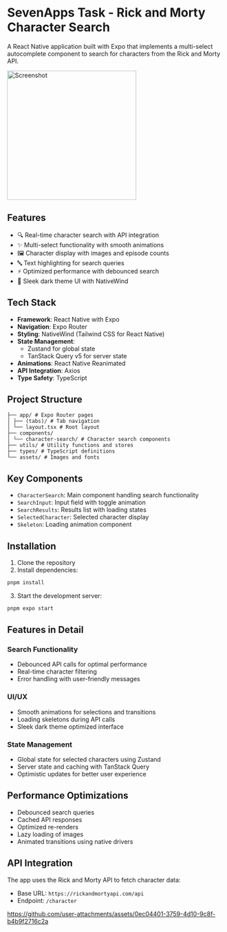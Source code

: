# SevenApps Task - Rick and Morty Character Search

A React Native application built with Expo that implements a multi-select autocomplete component to search for characters from the Rick and Morty API.

<img src="https://github.com/user-attachments/assets/06bfa7f5-f079-4e5e-bfcc-22de7c1a0c87" alt="Screenshot" width="300" />

## Features

-   🔍 Real-time character search with API integration
-   ✨ Multi-select functionality with smooth animations
-   🖼️ Character display with images and episode counts
-   🔤 Text highlighting for search queries
-   ⚡ Optimized performance with debounced search
-   🎨 Sleek dark theme UI with NativeWind

## Tech Stack

-   **Framework**: React Native with Expo
-   **Navigation**: Expo Router
-   **Styling**: NativeWind (Tailwind CSS for React Native)
-   **State Management**:
    -   Zustand for global state
    -   TanStack Query v5 for server state
-   **Animations**: React Native Reanimated
-   **API Integration**: Axios
-   **Type Safety**: TypeScript

## Project Structure

```
├── app/ # Expo Router pages
│ ├── (tabs)/ # Tab navigation
│ └── layout.tsx # Root layout
├── components/
│ └── character-search/ # Character search components
├── utils/ # Utility functions and stores
├── types/ # TypeScript definitions
└── assets/ # Images and fonts
```

## Key Components

-   `CharacterSearch`: Main component handling search functionality
-   `SearchInput`: Input field with toggle animation
-   `SearchResults`: Results list with loading states
-   `SelectedCharacter`: Selected character display
-   `Skeleton`: Loading animation component

## Installation

1. Clone the repository
2. Install dependencies:

```bash
pnpm install
```

3. Start the development server:

```bash
pnpm expo start
```

## Features in Detail

### Search Functionality

-   Debounced API calls for optimal performance
-   Real-time character filtering
-   Error handling with user-friendly messages

### UI/UX

-   Smooth animations for selections and transitions
-   Loading skeletons during API calls
-   Sleek dark theme optimized interface

### State Management

-   Global state for selected characters using Zustand
-   Server state and caching with TanStack Query
-   Optimistic updates for better user experience

## Performance Optimizations

-   Debounced search queries
-   Cached API responses
-   Optimized re-renders
-   Lazy loading of images
-   Animated transitions using native drivers

## API Integration

The app uses the Rick and Morty API to fetch character data:

-   Base URL: `https://rickandmortyapi.com/api`
-   Endpoint: `/character`

https://github.com/user-attachments/assets/0ec04401-3759-4d10-9c8f-b4b9f2716c2a
